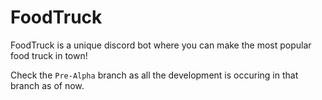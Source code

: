 # FoodTruck
FoodTruck is a unique discord bot where you can make the most popular food truck in town!

Check the `Pre-Alpha` branch as all the development is occuring in that branch as of now.
